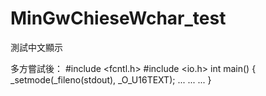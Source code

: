 # MinGwChieseWchar_test
測試中文顯示

多方嘗試後：
#include <fcntl.h>
#include <io.h>
int main()
{
  _setmode(_fileno(stdout), _O_U16TEXT);
  ...
  ...
  ...
}
